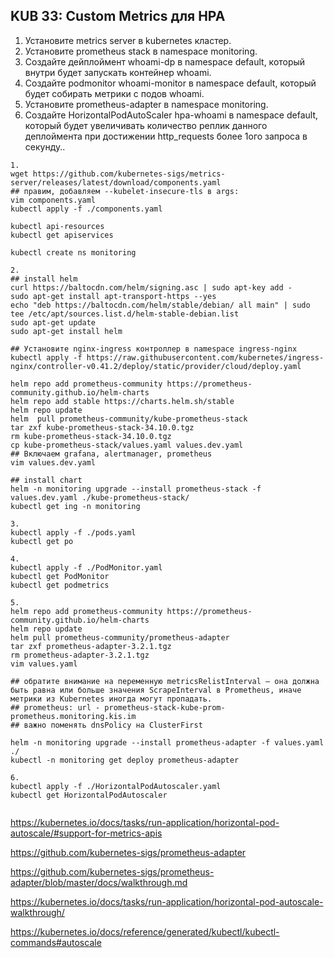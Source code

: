 ## KUB 33: Custom Metrics для HPA

1. Установите metrics server в kubernetes кластер.
2. Установите prometheus stack в namespace monitoring.
3. Создайте дейплоймент whoami-dp в namespace default, который внутри будет запускать контейнер whoami.
4. Создайте podmonitor whoami-monitor в namespace default, который будет собирать метрики с подов whoami.
5. Установите prometheus-adapter в namespace monitoring.
6. Создайте HorizontalPodAutoScaler hpa-whoami в namespace default, который будет увеличивать количество реплик данного деплоймента при достижении http_requests более 1ого запроса в секунду..

```
1.
wget https://github.com/kubernetes-sigs/metrics-server/releases/latest/download/components.yaml
## правим, добавляем --kubelet-insecure-tls в args:
vim components.yaml
kubectl apply -f ./components.yaml

kubectl api-resources
kubectl get apiservices

kubectl create ns monitoring

2.
## install helm
curl https://baltocdn.com/helm/signing.asc | sudo apt-key add -
sudo apt-get install apt-transport-https --yes
echo "deb https://baltocdn.com/helm/stable/debian/ all main" | sudo tee /etc/apt/sources.list.d/helm-stable-debian.list
sudo apt-get update
sudo apt-get install helm

## Установите nginx-ingress контроллер в namespace ingress-nginx
kubectl apply -f https://raw.githubusercontent.com/kubernetes/ingress-nginx/controller-v0.41.2/deploy/static/provider/cloud/deploy.yaml

helm repo add prometheus-community https://prometheus-community.github.io/helm-charts
helm repo add stable https://charts.helm.sh/stable
helm repo update
helm  pull prometheus-community/kube-prometheus-stack
tar zxf kube-prometheus-stack-34.10.0.tgz
rm kube-prometheus-stack-34.10.0.tgz
cp kube-prometheus-stack/values.yaml values.dev.yaml
## Включаем grafana, alertmanager, prometheus
vim values.dev.yaml

## install chart
helm -n monitoring upgrade --install prometheus-stack -f values.dev.yaml ./kube-prometheus-stack/
kubectl get ing -n monitoring

3.
kubectl apply -f ./pods.yaml
kubectl get po

4.
kubectl apply -f ./PodMonitor.yaml
kubectl get PodMonitor
kubectl get podmetrics

5.
helm repo add prometheus-community https://prometheus-community.github.io/helm-charts
helm repo update
helm pull prometheus-community/prometheus-adapter
tar zxf prometheus-adapter-3.2.1.tgz
rm prometheus-adapter-3.2.1.tgz
vim values.yaml

## обратите внимание на переменную metricsRelistInterval — она должна быть равна или больше значения ScrapeInterval в Prometheus, иначе метрики из Kubernetes иногда могут пропадать.
## prometheus: url - prometheus-stack-kube-prom-prometheus.monitoring.kis.im
## важно поменять dnsPolicy на ClusterFirst

helm -n monitoring upgrade --install prometheus-adapter -f values.yaml ./
kubectl -n monitoring get deploy prometheus-adapter

6.
kubectl apply -f ./HorizontalPodAutoscaler.yaml
kubectl get HorizontalPodAutoscaler


```

https://kubernetes.io/docs/tasks/run-application/horizontal-pod-autoscale/#support-for-metrics-apis

https://github.com/kubernetes-sigs/prometheus-adapter

https://github.com/kubernetes-sigs/prometheus-adapter/blob/master/docs/walkthrough.md

https://kubernetes.io/docs/tasks/run-application/horizontal-pod-autoscale-walkthrough/

https://kubernetes.io/docs/reference/generated/kubectl/kubectl-commands#autoscale



